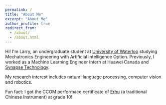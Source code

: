 ```yaml
---
permalink: /
title: "About Me"
excerpt: "About Me"
author_profile: true
redirect_from: 
  - /about/
  - /about.html
---
```


Hi! I'm Larry, an undergraduate student at [University of Waterloo](https://uwaterloo.ca/) studying Mechatronics Engineering with Artificial Intelligence Option. Previously, I worked as a Machine Learning Engineer Intern at Huawei Canada and [Synapse Technology](https://www.synapsetechnology.com/). 

My research interest includes natural language processing, computer vision and robotics.

Fun fact: I got the CCOM performace certificate of [Erhu](https://www.lantungmusic.com/erhu/) (a traditional Chinese Instrument) at grade 10!
